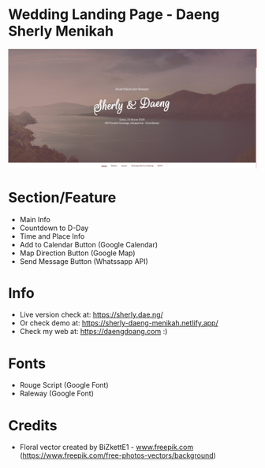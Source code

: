# Wedding Landing Page - Daeng Sherly Menikah

![Thumbnail](/image/thumbnail-web-sherly-daeng-menikah.png)

# Section/Feature

- Main Info
- Countdown to D-Day
- Time and Place Info
- Add to Calendar Button (Google Calendar)
- Map Direction Button (Google Map)
- Send Message Button (Whatssapp API)

# Info

- Live version check at: https://sherly.dae.ng/
- Or check demo at: https://sherly-daeng-menikah.netlify.app/
- Check my web at: https://daengdoang.com :)

# Fonts

- Rouge Script (Google Font)
- Raleway (Google Font)

# Credits

- Floral vector created by BiZkettE1 - www.freepik.com (https://www.freepik.com/free-photos-vectors/background)
